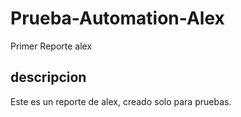 # Prueba-Automation-Alex
Primer Reporte alex

## descripcion
Este es un reporte de alex, creado solo para pruebas.

